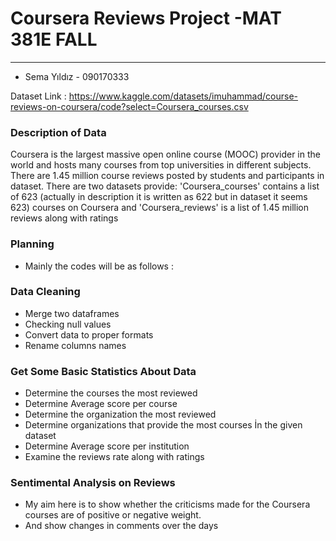 # Coursera Reviews Project -MAT 381E FALL
------------------
- Sema Yıldız - 090170333

Dataset Link : https://www.kaggle.com/datasets/imuhammad/course-reviews-on-coursera/code?select=Coursera_courses.csv

### Description of Data
Coursera is the largest massive open online course (MOOC) provider in the world and hosts many courses from top universities in different subjects. There are 1.45 million course reviews posted by students and participants in dataset.
There are two datasets provide:
'Coursera_courses' contains a list of 623 (actually in description it is written as 622 but in dataset it seems 623) courses on Coursera and 
'Coursera_reviews' is a list of 1.45 million reviews along with ratings

### Planning
- Mainly the codes will be as follows :

### Data Cleaning
- Merge two dataframes
- Checking null values
- Convert data to proper formats
- Rename columns names

### Get Some Basic Statistics About Data
- Determine the courses the most reviewed
- Determine Average score per course
- Determine the organization the most reviewed
- Determine organizations that provide the most courses İn the given dataset
- Determine Average score per institution
- Examine the reviews rate along with ratings	 

### Sentimental Analysis on Reviews
- My aim here is to show whether the criticisms made for the Coursera courses are of positive or negative weight.
- And show changes in comments over the days

